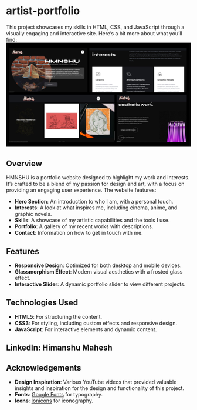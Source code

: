 # artist-portfolio
This project showcases my skills in HTML, CSS, and JavaScript through a visually engaging and interactive site. Here’s a bit more about what you’ll find:
![project screenshot (PC)](assets/images/portfolio-header.jpg)

## Overview
HMNSHU is a portfolio website designed to highlight my work and interests. It’s crafted to be a blend of my passion for design and art, with a focus on providing an engaging user experience. The website features:

- **Hero Section**: An introduction to who I am, with a personal touch.
- **Interests**: A look at what inspires me, including cinema, anime, and graphic novels.
- **Skills**: A showcase of my artistic capabilities and the tools I use.
- **Portfolio**: A gallery of my recent works with descriptions.
- **Contact**: Information on how to get in touch with me.
## Features

- **Responsive Design**: Optimized for both desktop and mobile devices.
- **Glassmorphism Effect**: Modern visual aesthetics with a frosted glass effect.
- **Interactive Slider**: A dynamic portfolio slider to view different projects.
## Technologies Used
- **HTML5**: For structuring the content.
- **CSS3**: For styling, including custom effects and responsive design.
- **JavaScript**: For interactive elements and dynamic content.
## LinkedIn: Himanshu Mahesh

## Acknowledgements

- **Design Inspiration**: Various YouTube videos that provided valuable insights and inspiration for the design and functionality of this project.
- **Fonts**: [Google Fonts](https://fonts.google.com/) for typography.
- **Icons**: [Ionicons](https://ionicons.com/) for iconography.
